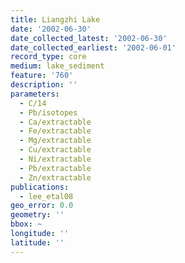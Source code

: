 ```yaml
---
title: Liangzhi Lake
date: '2002-06-30'
date_collected_latest: '2002-06-30'
date_collected_earliest: '2002-06-01'
record_type: core
medium: lake_sediment
feature: '760'
description: ''
parameters:
  - C/14
  - Pb/isotopes
  - Ca/extractable
  - Fe/extractable
  - Mg/extractable
  - Cu/extractable
  - Ni/extractable
  - Pb/extractable
  - Zn/extractable
publications:
  - lee_etal08
geo_error: 0.0
geometry: ''
bbox: ~
longitude: ''
latitude: ''
---
```


